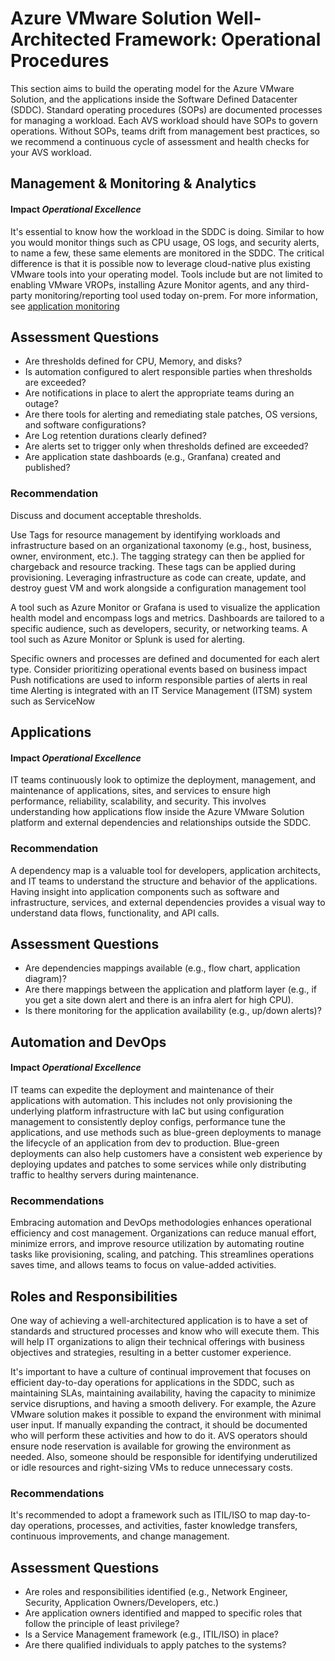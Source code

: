 # Azure VMware Solution Well-Architected Framework: Operational Procedures

This section aims to build the operating model for the Azure VMware Solution, and the applications inside the Software Defined Datacenter (SDDC). Standard operating procedures (SOPs) are documented processes for managing a workload. Each AVS workload should have SOPs to govern operations. Without SOPs, teams drift from management best practices, so we recommend a continuous cycle of assessment and health checks for your AVS workload.

## Management & Monitoring & Analytics
#### Impact _Operational Excellence_

It's essential to know how the workload in the SDDC is doing. Similar to how you would monitor things such as CPU usage, OS logs, and security alerts, to name a few, these same elements are monitored in the SDDC. The critical difference is that it is possible now to leverage cloud-native plus existing VMware tools into your operating model. Tools include but are not limited to enabling VMware VROPs, installing Azure Monitor agents, and any third-party monitoring/reporting tool used today on-prem. For more information, see [application monitoring](/application-platform.md)

## Assessment Questions 
 - Are thresholds defined for CPU, Memory, and disks?
 - Is automation configured to alert responsible parties when thresholds are exceeded?
 - Are notifications in place to alert the appropriate teams during an outage?
 - Are there tools for alerting and remediating stale patches, OS versions, and software configurations? 
 - Are Log retention durations clearly defined?
 - Are alerts set to trigger only when thresholds defined are exceeded?
 - Are application state dashboards (e.g., Granfana) created and published?

### Recommendation

Discuss and document acceptable thresholds. 

Use Tags for resource management by identifying workloads and infrastructure based on an organizational taxonomy (e.g., host, business, owner, environment, etc.). The tagging strategy can then be applied for chargeback and resource tracking. These tags can be applied during provisioning. Leveraging infrastructure as code can create, update, and destroy guest VM and work alongside a configuration management tool

 A tool such as Azure Monitor or Grafana is used to visualize the application health model and encompass logs and metrics. Dashboards are tailored to a specific audience, such as developers, security, or networking teams. A tool such as Azure Monitor or Splunk is used for alerting.

Specific owners and processes are defined and documented  for each alert type. Consider prioritizing operational events based on business impact
 Push notifications are used to inform responsible parties of alerts in real time
 Alerting is integrated with an IT Service Management (ITSM) system such as ServiceNow

## Applications
#### Impact _Operational Excellence_

IT teams continuously look to optimize the deployment, management, and maintenance of applications, sites, and services to ensure high performance, reliability, scalability, and security. This involves understanding how applications flow inside the Azure VMware Solution platform and external dependencies and relationships outside the SDDC. 

### Recommendation 
A dependency map is a valuable tool for developers, application architects, and IT teams to understand the structure and behavior of the applications. Having insight into application components such as software and infrastructure, services, and external dependencies provides a visual way to understand data flows, functionality, and API calls. 

## Assessment Questions 

- Are dependencies mappings available (e.g., flow chart, application diagram)?
- Are there mappings between the application and platform layer (e.g., if you get a site down alert and there is an infra alert for high CPU).
- Is there monitoring for the application availability (e.g., up/down alerts)?





## Automation and DevOps
#### Impact _Operational Excellence_

IT teams can expedite the deployment and maintenance of their applications with automation. This includes not only provisioning the underlying platform infrastructure with IaC but using configuration management to consistently deploy configs, performance tune the applications, and use methods such as blue-green deployments to manage the lifecycle of an application from dev to production. Blue-green deployments can also help customers have a consistent web experience by deploying updates and patches to some services while only distributing traffic to healthy servers during maintenance. 

### Recommendations 
Embracing automation and DevOps methodologies enhances operational efficiency and cost management. Organizations can reduce manual effort, minimize errors, and improve resource utilization by automating routine tasks like provisioning, scaling, and patching. This streamlines operations saves time, and allows teams to focus on value-added activities.


## Roles and Responsibilities
One way of achieving a well-architectured application is to have a set of standards and structured processes and know who will execute them. This will help IT organizations to align their technical offerings with business objectives and strategies, resulting in a better customer experience. 

It's important to have a culture of continual improvement that focuses on efficient day-to-day operations for applications in the SDDC, such as maintaining SLAs, maintaining availability, having the capacity to minimize service disruptions, and having a smooth delivery. For example, the Azure VMware solution makes it possible to expand the environment with minimal user input. If manually expanding the contract, it should be documented who will perform these activities and how to do it. AVS operators should ensure node reservation is available for growing the environment as needed. Also, someone should be responsible for identifying underutilized or idle resources and right-sizing VMs to reduce unnecessary costs.

### Recommendations 
It's recommended to adopt a framework such as ITIL/ISO to map day-to-day operations, processes, and activities, faster knowledge transfers, continuous improvements, and change management. 


## Assessment Questions
- Are roles and responsibilities identified (e.g., Network Engineer, Security, Application Owners/Developers, etc.)
- Are application owners identified and mapped to specific roles that follow the principle of least privilege?
- Is a Service Management framework (e.g., ITIL/ISO) in place?
- Are there qualified individuals to apply patches to the systems?


